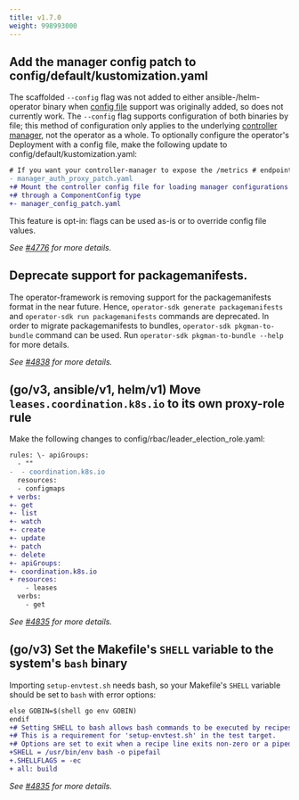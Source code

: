 ```yaml
---
title: v1.7.0
weight: 998993000
---
```


## Add the manager config patch to config/default/kustomization.yaml

The scaffolded `--config` flag was not added to either ansible-/helm-operator binary when [config file](https://book-v3.book.kubebuilder.io/component-config-tutorial/tutorial.html) support was originally added, so does not currently work. The `--config` flag supports configuration of both binaries by file; this method of configuration only applies to the underlying [controller manager](https://pkg.go.dev/sigs.k8s.io/controller-runtime/pkg/manager#Manager), not the operator as a whole. To optionally configure the operator's Deployment with a config file, make the following update to config/default/kustomization.yaml:
```diff
# If you want your controller-manager to expose the /metrics # endpoint w/o any authn/z, please comment the following line.
- manager_auth_proxy_patch.yaml
+# Mount the controller config file for loading manager configurations
+# through a ComponentConfig type
+- manager_config_patch.yaml
```
This feature is opt-in: flags can be used as-is or to override config file values.

_See [#4776](https://github.com/operator-framework/operator-sdk/pull/4776) for more details._

## Deprecate support for packagemanifests.

The operator-framework is removing support for the packagemanifests format in the near future. Hence, `operator-sdk generate packagemanifests` and `operator-sdk run packagemanifests` commands are deprecated. In order to migrate packagemanifests to bundles, `operator-sdk pkgman-to-bundle` command can be used. Run `operator-sdk pkgman-to-bundle --help` for more details.

_See [#4838](https://github.com/operator-framework/operator-sdk/pull/4838) for more details._

## (go/v3, ansible/v1, helm/v1) Move `leases.coordination.k8s.io` to its own proxy-role rule

Make the following changes to config/rbac/leader_election_role.yaml:
```diff
rules: \- apiGroups:
  - ""
-  - coordination.k8s.io
  resources:
  - configmaps
+ verbs:
+- get
+- list
+- watch
+- create
+- update
+- patch
+- delete
+- apiGroups:
+- coordination.k8s.io
+ resources:
    - leases
  verbs:
    - get
```

_See [#4835](https://github.com/operator-framework/operator-sdk/pull/4835) for more details._

## (go/v3) Set the Makefile's `SHELL` variable to the system's `bash` binary

Importing `setup-envtest.sh` needs bash, so your Makefile's `SHELL` variable should be set to `bash` with error options:
```diff
else GOBIN=$(shell go env GOBIN)
endif
+# Setting SHELL to bash allows bash commands to be executed by recipes.
+# This is a requirement for 'setup-envtest.sh' in the test target.
+# Options are set to exit when a recipe line exits non-zero or a piped command fails.
+SHELL = /usr/bin/env bash -o pipefail
+.SHELLFLAGS = -ec
+ all: build
```
_See [#4835](https://github.com/operator-framework/operator-sdk/pull/4835) for more details._
